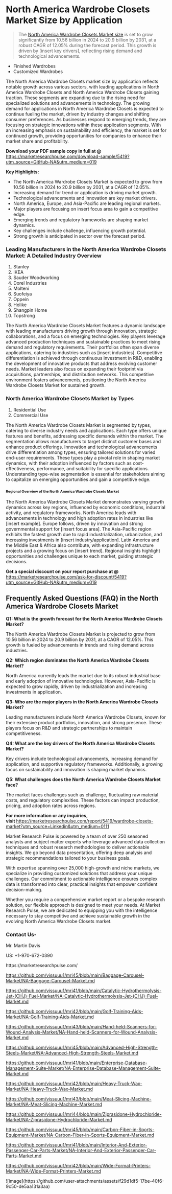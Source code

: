 <h1>North America Wardrobe Closets Market&nbsp;Size by Application</h1><blockquote><p>The <a href="https://marketresearchpulse.com/download-sample/5419?utm_source=GitHub-NA&amp;utm_medium=019">North America Wardrobe Closets Market size</a> is set to grow significantly from 10.56 billion in 2024 to 20.9 billion by 2031, at a robust CAGR of 12.05% during the forecast period. This growth is driven by [insert key drivers], reflecting rising demand and technological advancements.</p></blockquote><ul><li>Finished Wardrobes<li> Customized Wardrobes</li></ul><p>The North America Wardrobe Closets market size by application reflects notable growth across various sectors, with leading applications in North America Wardrobe Closets and North America Wardrobe Closets gaining traction. These segments are expanding due to the rising need for specialized solutions and advancements in technology. The growing demand for applications in North America Wardrobe Closets is expected to continue fueling the market, driven by industry changes and shifting consumer preferences. As businesses respond to emerging trends, they are focusing on strategic innovations within these application segments. With an increasing emphasis on sustainability and efficiency, the market is set for continued growth, providing opportunities for companies to enhance their market share and profitability.</p><p><strong>Download your PDF sample copy in full at @ </strong><a href="https://marketresearchpulse.com/download-sample/5419?utm_source=GitHub-NA&amp;utm_medium=019">https://marketresearchpulse.com/download-sample/5419?utm_source=GitHub-NA&amp;utm_medium=019</a></p><p><strong>Key Highlights: </strong></p><ul><li>The North America Wardrobe Closets Market is expected to grow from 10.56 billion in 2024 to 20.9 billion by 2031, at a CAGR of 12.05%.</li><li>Increasing demand for trend or application is driving market growth.</li><li>Technological advancements and innovation are key market drivers.</li><li>North America, Europe, and Asia-Pacific are leading regional markets.</li><li>Major players are focusing on insert focus area to gain a competitive edge.</li><li>Emerging trends and regulatory frameworks are shaping market dynamics.</li><li>Key challenges include challenge, influencing growth potential.</li><li>Strong growth is anticipated in sector over the forecast period.</li></ul><h3>Leading Manufacturers in the North America Wardrobe Closets Market: A Detailed Industry Overview</h3><ol><li>Stanley</li><li>IKEA</li><li>Sauder Woodworking</li><li>Dorel Industries</li><li>Molteni</li><li>Suofeiya</li><li>Oppein</li><li>Holike</li><li>Shangpin Home</li><li>Topstrong</li></ol><div class="flex max-w-full flex-col flex-grow"><div class="min-h-8 text-message flex w-full flex-col items-end gap-2 whitespace-normal break-words [.text-message+&amp;]:mt-5" dir="auto" data-message-author-role="assistant" data-message-id="fd8432e4-4910-450d-b182-61b7bfb0a01f" data-message-model-slug="gpt-4o"><div class="flex w-full flex-col gap-1 empty:hidden first:pt-[3px]"><div class="markdown prose w-full break-words dark:prose-invert light"><p>The North America Wardrobe Closets Market features a dynamic landscape with leading manufacturers driving growth through innovation, strategic collaborations, and a focus on emerging technologies. Key players leverage advanced production techniques and sustainable practices to meet rising demand and regulatory requirements. Their portfolios often span diverse applications, catering to industries such as [insert industries]. Competitive differentiation is achieved through continuous investment in R&amp;D, enabling the development of innovative products that address evolving customer needs. Market leaders also focus on expanding their footprint via acquisitions, partnerships, and distribution networks. This competitive environment fosters advancements, positioning the North America Wardrobe Closets Market for sustained growth.</p></div></div></div></div><h3>North America Wardrobe Closets Market by Types</h3><ol><li>Residential Use<li> Commercial Use</li></ol><div class="flex max-w-full flex-col flex-grow"><div class="min-h-8 text-message flex w-full flex-col items-end gap-2 whitespace-normal break-words [.text-message+&amp;]:mt-5" dir="auto" data-message-author-role="assistant" data-message-id="084470be-0bb7-4664-bddf-5156b4f41249" data-message-model-slug="gpt-4o-mini"><div class="flex w-full flex-col gap-1 empty:hidden first:pt-[3px]"><div class="markdown prose w-full break-words dark:prose-invert light"><p>The North America Wardrobe Closets Market is segmented by types, catering to diverse industry needs and applications. Each type offers unique features and benefits, addressing specific demands within the market. The segmentation allows manufacturers to target distinct customer bases and enhance product offerings. Innovation and technological advancements drive differentiation among types, ensuring tailored solutions for varied end-user requirements. These types play a pivotal role in shaping market dynamics, with their adoption influenced by factors such as cost-effectiveness, performance, and suitability for specific applications. Understanding type-wise segmentation is essential for stakeholders aiming to capitalize on emerging opportunities and gain a competitive edge.</p></div></div></div></div><h3><span style="font-size: 11px;">Regional Overview of the North America Wardrobe Closets Market</span></h3><div class="flex max-w-full flex-col flex-grow"><div class="min-h-8 text-message flex w-full flex-col items-end gap-2 whitespace-normal break-words [.text-message+&amp;]:mt-5" dir="auto" data-message-author-role="assistant" data-message-id="e9038762-ce64-4e30-91c9-9bd413514231" data-message-model-slug="gpt-4o-mini"><div class="flex w-full flex-col gap-1 empty:hidden first:pt-[3px]"><div class="markdown prose w-full break-words dark:prose-invert light"><p>The North America Wardrobe Closets Market demonstrates varying growth dynamics across key regions, influenced by economic conditions, industrial activity, and regulatory frameworks. North America leads with advancements in technology and high adoption rates in industries like [insert example]. Europe follows, driven by innovation and strong governmental support for [insert focus area]. The Asia-Pacific region exhibits the fastest growth due to rapid industrialization, urbanization, and increasing investments in [insert industry/application]. Latin America and the Middle East &amp; Africa also contribute, with expanding infrastructure projects and a growing focus on [insert trend]. Regional insights highlight opportunities and challenges unique to each market, guiding strategic decisions.</p></div></div></div></div><p><strong>Get a special discount on your report purchase at @ </strong><a href="https://marketresearchpulse.com/ask-for-discount/5419?utm_source=GitHub-NA&amp;utm_medium=019">https://marketresearchpulse.com/ask-for-discount/5419?utm_source=GitHub-NA&amp;utm_medium=019</a></p><h2>Frequently Asked Questions (FAQ) in the North America Wardrobe Closets Market</h2><p><strong>Q1: What is the growth forecast for the North America Wardrobe Closets Market?</strong></p><p>The North America Wardrobe Closets Market is projected to grow from 10.56 billion in 2024 to 20.9 billion by 2031, at a CAGR of 12.05%. This growth is fueled by advancements in trends and rising demand across industries.</p><p><strong>Q2: Which region dominates the North America Wardrobe Closets Market?</strong></p><p>North America currently leads the market due to its robust industrial base and early adoption of innovative technologies. However, Asia-Pacific is expected to grow rapidly, driven by industrialization and increasing investments in application.</p><p><strong>Q3: Who are the major players in the North America Wardrobe Closets Market?</strong></p><p>Leading manufacturers include North America Wardrobe Closets, known for their extensive product portfolios, innovation, and strong presence. These players focus on R&amp;D and strategic partnerships to maintain competitiveness.</p><p><strong>Q4: What are the key drivers of the North America Wardrobe Closets Market?</strong></p><p>Key drivers include technological advancements, increasing demand for application, and supportive regulatory frameworks. Additionally, a growing focus on sustainability and innovation is shaping market dynamics.</p><p><strong>Q5: What challenges does the North America Wardrobe Closets Market face?</strong></p><p>The market faces challenges such as challenge, fluctuating raw material costs, and regulatory complexities. These factors can impact production, pricing, and adoption rates across regions.</p><p><strong>For more information or any inquiries, visit&nbsp;</strong><a href="https://marketresearchpulse.com/report/5419/wardrobe-closets-market?utm_source=Linkedin&utm_medium=0111">https://marketresearchpulse.com/report/5419/wardrobe-closets-market?utm_source=Linkedin&utm_medium=0111</a></p><p>Market Research Pulse is powered by a team of over 250 seasoned analysts and subject matter experts who leverage advanced data collection techniques and robust research methodologies to deliver actionable insights. We go beyond data presentation, offering deep analysis and strategic recommendations tailored to your business goals.</p><p>With expertise spanning over 25,000 high-growth and niche markets, we specialize in providing customized solutions that address your unique challenges. Our commitment to actionable intelligence ensures complex data is transformed into clear, practical insights that empower confident decision-making.</p><p>Whether you require a comprehensive market report or a bespoke research solution, our flexible approach is designed to meet your needs. At Market Research Pulse, we are dedicated to equipping you with the intelligence necessary to stay competitive and achieve sustainable growth in the evolving North America Wardrobe Closets market.</p><h3><strong>Contact Us-</strong></h3><p>Mr. Martin Davis</p><p>US: +1-970-672-0390</p><p>https://marketresearchpulse.com/</p><p><a href="https://github.com/vissuuu1/mri45/blob/main/Baggage-Carousel-Market/NA-Baggage-Carousel-Market.md">https://github.com/vissuuu1/mri45/blob/main/Baggage-Carousel-Market/NA-Baggage-Carousel-Market.md</a></p><p><a href="https://github.com/vissuuu1/mri41/blob/main/Catalytic-Hydrothermolysis-Jet-(CHJ)-Fuel-Market/NA-Catalytic-Hydrothermolysis-Jet-(CHJ)-Fuel-Market.md">https://github.com/vissuuu1/mri41/blob/main/Catalytic-Hydrothermolysis-Jet-(CHJ)-Fuel-Market/NA-Catalytic-Hydrothermolysis-Jet-(CHJ)-Fuel-Market.md</a></p><p><a href="https://github.com/vissuuu1/mri42/blob/main/Golf-Training-Aids-Market/NA-Golf-Training-Aids-Market.md">https://github.com/vissuuu1/mri42/blob/main/Golf-Training-Aids-Market/NA-Golf-Training-Aids-Market.md</a></p><p><a href="https://github.com/vissuuu1/mri43/blob/main/Hand-held-Scanners-for-Wound-Analysis-Market/NA-Hand-held-Scanners-for-Wound-Analysis-Market.md">https://github.com/vissuuu1/mri43/blob/main/Hand-held-Scanners-for-Wound-Analysis-Market/NA-Hand-held-Scanners-for-Wound-Analysis-Market.md</a></p><p><a href="https://github.com/vissuuu1/mri45/blob/main/Advanced-High-Strength-Steels-Market/NA-Advanced-High-Strength-Steels-Market.md">https://github.com/vissuuu1/mri45/blob/main/Advanced-High-Strength-Steels-Market/NA-Advanced-High-Strength-Steels-Market.md</a></p><p><a href="https://github.com/vissuuu1/mri41/blob/main/Enterprise-Database-Management-Suite-Market/NA-Enterprise-Database-Management-Suite-Market.md">https://github.com/vissuuu1/mri41/blob/main/Enterprise-Database-Management-Suite-Market/NA-Enterprise-Database-Management-Suite-Market.md</a></p><p><a href="https://github.com/vissuuu1/mri42/blob/main/Heavy-Truck-Wax-Market/NA-Heavy-Truck-Wax-Market.md">https://github.com/vissuuu1/mri42/blob/main/Heavy-Truck-Wax-Market/NA-Heavy-Truck-Wax-Market.md</a></p><p><a href="https://github.com/vissuuu1/mri43/blob/main/Meat-Slicing-Machine-Market/NA-Meat-Slicing-Machine-Market.md">https://github.com/vissuuu1/mri43/blob/main/Meat-Slicing-Machine-Market/NA-Meat-Slicing-Machine-Market.md</a></p><p><a href="https://github.com/vissuuu1/mri44/blob/main/Ziprasidone-Hydrochloride-Market/NA-Ziprasidone-Hydrochloride-Market.md">https://github.com/vissuuu1/mri44/blob/main/Ziprasidone-Hydrochloride-Market/NA-Ziprasidone-Hydrochloride-Market.md</a></p><p><a href="https://github.com/vissuuu1/mri45/blob/main/Carbon-Fiber-in-Sports-Equipment-Market/NA-Carbon-Fiber-in-Sports-Equipment-Market.md">https://github.com/vissuuu1/mri45/blob/main/Carbon-Fiber-in-Sports-Equipment-Market/NA-Carbon-Fiber-in-Sports-Equipment-Market.md</a></p><p><a href="https://github.com/vissuuu1/mri41/blob/main/Interior-And-Exterior-Passenger-Car-Parts-Market/NA-Interior-And-Exterior-Passenger-Car-Parts-Market.md">https://github.com/vissuuu1/mri41/blob/main/Interior-And-Exterior-Passenger-Car-Parts-Market/NA-Interior-And-Exterior-Passenger-Car-Parts-Market.md</a></p><p><a href="https://github.com/vissuuu1/mri42/blob/main/Wide-Format-Printers-Market/NA-Wide-Format-Printers-Market.md">https://github.com/vissuuu1/mri42/blob/main/Wide-Format-Printers-Market/NA-Wide-Format-Printers-Market.md</a></p>
![image](https://github.com/user-attachments/assets/f29d1df5-17be-40f6-9c50-de5aa131a3aa)
